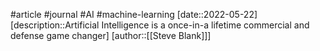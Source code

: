 #article  #journal #AI #machine-learning
[date::2022-05-22]
[description::Artificial Intelligence is a once-in-a lifetime commercial and defense game changer]
[author::[[Steve Blank]]]
